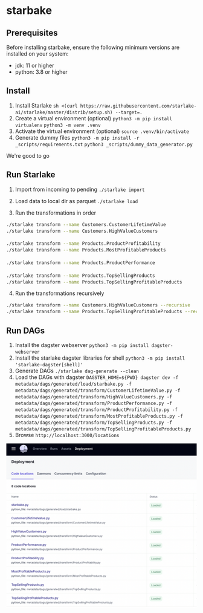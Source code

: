 # starbake

## Prerequisites

Before installing starbake, ensure the following minimum versions are installed on your system:

- jdk: 11 or higher
- python: 3.8 or higher

## Install

1. Install Starlake
`sh <(curl https://raw.githubusercontent.com/starlake-ai/starlake/master/distrib/setup.sh) --target=.`
2. Create a virtual environment (optional)
   `python3 -m pip install virtualenv`
   `python3 -m venv .venv`
3. Activate the virtual environment (optional)
   `source .venv/bin/activate`
4. Generate dummy files
   `python3 -m pip install -r _scripts/requirements.txt`
   `python3 _scripts/dummy_data_generator.py`

We're good to go

## Run Starlake

1. Import from incoming to pending
`./starlake import`

2. Load data to local dir as parquet
`./starlake load`

3. Run the transformations in order

```bash
./starlake transform --name Customers.CustomerLifetimeValue 
./starlake transform --name Customers.HighValueCustomers 

./starlake transform --name Products.ProductProfitability 
./starlake transform --name Products.MostProfitableProducts 

./starlake transform --name Products.ProductPerformance 

./starlake transform --name Products.TopSellingProducts 
./starlake transform --name Products.TopSellingProfitableProducts 
```

4. Run the transformations recursively

```bash
./starlake transform --name Customers.HighValueCustomers --recursive
./starlake transform --name Products.TopSellingProfitableProducts --recursive
```

## Run DAGs

1. Install the dagster webserver
   `python3 -m pip install dagster-webserver`
2. Install the starlake dagster libraries for shell
   `python3 -m pip install 'starlake-dagster[shell]'`
3. Generate DAGs
`./starlake dag-generate --clean`
4. Load the DAGs with dagster
`DAGSTER_HOME=${PWD} dagster dev -f metadata/dags/generated/load/starbake.py -f metadata/dags/generated/transform/CustomerLifetimeValue.py -f metadata/dags/generated/transform/HighValueCustomers.py -f metadata/dags/generated/transform/ProductPerformance.py -f metadata/dags/generated/transform/ProductProfitability.py -f metadata/dags/generated/transform/MostProfitableProducts.py -f metadata/dags/generated/transform/TopSellingProducts.py -f metadata/dags/generated/transform/TopSellingProfitableProducts.py`
5. Browse `http://localhost:3000/locations`

![dagster](https://raw.githubusercontent.com/starlake-ai/StarBake/master/dagster.png)
